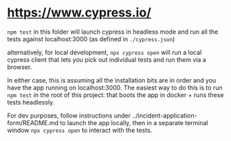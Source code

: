 # https://www.cypress.io/

`npm test` in this folder will launch cypress in headless mode and run all the tests against localhost:3000 (as defined in `./cypress.json`)

alternatively, for local development, `npx cypress open` will run a local cypress client that lets you pick out individual tests and run them via a browser.

In either case, this is assuming all the installation bits are in order and you have the app running on localhost:3000. The easiest way to do this is to run `npm test` in the root of this project: that boots the app in docker + runs these tests headlessly.

For dev purposes, follow instructions under ../incident-application-form/README.md to launch the app locally, then in a separate terminal window `npx cypress open` to interact with the tests.
